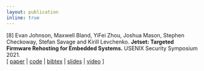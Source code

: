 ```yaml
---
layout: publication
inline: true
---
```

<tr valign="top">
<td class="bibtexnumber" align="right">
[8]
</td>
<td class="bibtexitem">
Evan Johnson, Maxwell Bland, YiFei Zhou, Joshua Mason, Stephen Checkoway, Stefan Savage and
Kirill Levchenko.
<b>Jetset: Targeted Firmware Rehosting for Embedded Systems.</b>
USENIX Security Symposium 2021. <br> 
[ 
<a href="https://www.usenix.org/system/files/sec21-johnson.pdf">paper</a>
 | 
<a href="https://github.com/aerosec/jetset">code</a>
 | 
<a href="/files/jetset.bib.html">bibtex</a>
 |
<a href="https://www.usenix.org/system/files/sec21_slides_johnson.pdf">slides</a>
 |
<a href="https://www.youtube.com/watch?v=xp3gTOS0Zq8">video</a>
]

</td>
</tr>
